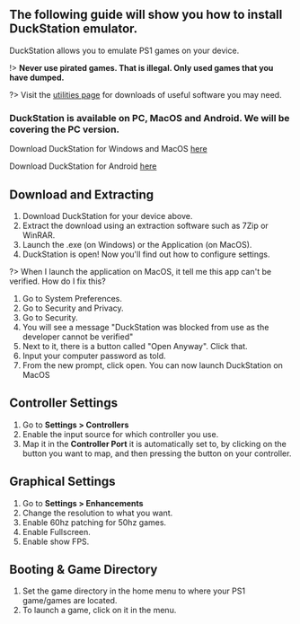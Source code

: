 ## The following guide will show you how to install DuckStation emulator.
DuckStation allows you to emulate PS1 games on your device.

!> **Never use pirated games. That is illegal. Only used games that you have dumped.**

?> Visit the [utilities page](/utilities) for downloads of useful software you may need.

### DuckStation is available on PC, MacOS and Android. We will be covering the PC version.

Download DuckStation for Windows and MacOS [here](https://github.com/stenzek/duckstation/releases/tag/latest)

Download DuckStation for Android [here](https://play.google.com/store/apps/details?id=com.github.stenzek.duckstation&pli=1)

## Download and Extracting

1. Download DuckStation for your device above.
2. Extract the download using an extraction software such as 7Zip or WinRAR.
3. Launch the .exe (on Windows) or the Application (on MacOS).
4. DuckStation is open! Now you'll find out how to configure settings.


?> When I launch the application on MacOS, it tell me this app can't be verified. How do I fix this?

1. Go to System Preferences.
2. Go to Security and Privacy.
3. Go to Security.
4. You will see a message "DuckStation was blocked from use as the developer cannot be verified"
5. Next to it, there is a button called "Open Anyway". Click that.
6. Input your computer password as told.
7. From the new prompt, click open. You can now launch DuckStation on MacOS

## Controller Settings

1. Go to **Settings > Controllers**
2. Enable the input source for which controller you use.
3. Map it in the **Controller Port** it is automatically set to, by clicking on the button you want to map, and then pressing the button on your controller.


## Graphical Settings

1. Go to **Settings > Enhancements**
2. Change the resolution to what you want.
3. Enable 60hz patching for 50hz games.
4. Enable Fullscreen.
5. Enable show FPS.

## Booting & Game Directory

1. Set the game directory in the home menu to where your PS1 game/games are located.
2. To launch a game, click on it in the menu.



